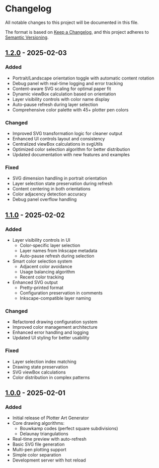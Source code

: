 # Changelog

All notable changes to this project will be documented in this file.

The format is based on [Keep a Changelog](https://keepachangelog.com/en/1.0.0/),
and this project adheres to [Semantic Versioning](https://semver.org/spec/v2.0.0.html).

## [1.2.0] - 2025-02-03

### Added
- Portrait/Landscape orientation toggle with automatic content rotation
- Debug panel with real-time logging and error tracking
- Content-aware SVG scaling for optimal paper fit
- Dynamic viewBox calculation based on orientation
- Layer visibility controls with color name display
- Auto-pause refresh during layer selection
- Comprehensive color palette with 45+ plotter pen colors

### Changed
- Improved SVG transformation logic for cleaner output
- Enhanced UI controls layout and consistency
- Centralized viewBox calculations in svgUtils
- Optimized color selection algorithm for better distribution
- Updated documentation with new features and examples

### Fixed
- SVG dimension handling in portrait orientation
- Layer selection state preservation during refresh
- Content centering in both orientations
- Color adjacency detection accuracy
- Debug panel overflow handling

## [1.1.0] - 2025-02-02

### Added
- Layer visibility controls in UI
  - Color-specific layer selection
  - Layer names from Inkscape metadata
  - Auto-pause refresh during selection
- Smart color selection system
  - Adjacent color avoidance
  - Usage balancing algorithm
  - Recent color tracking
- Enhanced SVG output
  - Pretty-printed format
  - Configuration preservation in comments
  - Inkscape-compatible layer naming

### Changed
- Refactored drawing configuration system
- Improved color management architecture
- Enhanced error handling and logging
- Updated UI styling for better usability

### Fixed
- Layer selection index matching
- Drawing state preservation
- SVG viewBox calculations
- Color distribution in complex patterns

## [1.0.0] - 2025-02-01

### Added
- Initial release of Plotter Art Generator
- Core drawing algorithms:
  - Bouwkamp codes (perfect square subdivisions)
  - Delaunay triangulations
- Real-time preview with auto-refresh
- Basic SVG file generation
- Multi-pen plotting support
- Simple color separation
- Development server with hot reload

[1.2.0]: https://github.com/yourusername/plotter-art/compare/v1.1.0...v1.2.0
[1.1.0]: https://github.com/yourusername/plotter-art/compare/v1.0.0...v1.1.0
[1.0.0]: https://github.com/yourusername/plotter-art/releases/tag/v1.0.0
